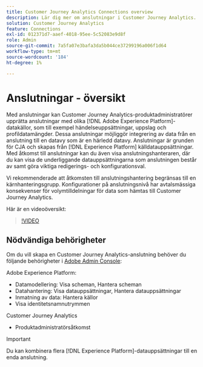 ```yaml
---
title: Customer Journey Analytics Connections overview
description: Lär dig mer om anslutningar i Customer Journey Analytics.
solution: Customer Journey Analytics
feature: Connections
exl-id: 012371d7-aaef-4018-95ee-5c52083e9d8f
role: Admin
source-git-commit: 7a5fa07e3bafa3da5b044ce37299196a006f1d64
workflow-type: tm+mt
source-wordcount: '184'
ht-degree: 1%

---
```


# Anslutningar - översikt

Med anslutningar kan Customer Journey Analytics-produktadministratörer upprätta anslutningar med olika [!DNL Adobe Experience Platform]-datakällor, som till exempel händelseuppsättningar, uppslag och profildatamängder. Dessa anslutningar möjliggör integrering av data från en anslutning till en datavy som är en härledd datavy. Anslutningar är grunden för CJA och skapas från [!DNL Experience Platform] källdatauppsättningar. Med åtkomst till anslutningar kan du även visa anslutningshanteraren, där du kan visa de underliggande datauppsättningarna som anslutningen består av samt göra viktiga redigerings- och konfigurationsval.

Vi rekommenderade att åtkomsten till anslutningshantering begränsas till en kärnhanteringsgrupp. Konfigurationer på anslutningsnivå har avtalsmässiga konsekvenser för volymtilldelningar för data som hämtas till Customer Journey Analytics.

Här är en videoöversikt:

>[!VIDEO](https://video.tv.adobe.com/v/35111/?quality=12&learn=on)

## Nödvändiga behörigheter

Om du vill skapa en Customer Journey Analytics-anslutning behöver du följande behörigheter i [Adobe Admin Console](https://helpx.adobe.com/enterprise/admin-guide.html/enterprise/using/manage-permissions-and-roles.ug.html):

Adobe Experience Platform:

* Datamodellering: Visa scheman, Hantera scheman
* Datahantering: Visa datauppsättningar, Hantera datauppsättningar
* Inmatning av data: Hantera källor
* Visa identitetsnamnutrymmen

Customer Journey Analytics

* Produktadministratörsåtkomst

>[!IMPORTANT]
>
>Du kan kombinera flera [!DNL Experience Platform]-datauppsättningar till en enda anslutning.
